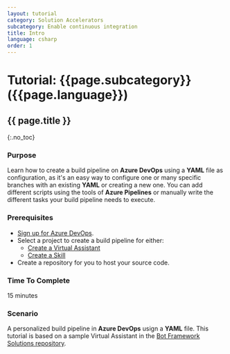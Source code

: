 ```yaml
---
layout: tutorial
category: Solution Accelerators
subcategory: Enable continuous integration
title: Intro
language: csharp
order: 1
---
```


# Tutorial: {{page.subcategory}} ({{page.language}})

## {{ page.title }}
{:.no_toc}

### Purpose
Learn how to create a build pipeline on **Azure DevOps** using a **YAML** file as configuration, as it's an easy way to configure one or many specific branches with an existing **YAML** or creating a new one. You can add different scripts using the tools of **Azure Pipelines** or manually write the different tasks your build pipeline needs to execute.

### Prerequisites
- [Sign up for Azure DevOps](https://docs.microsoft.com/en-us/azure/devops/user-guide/sign-up-invite-teammates?view=azure-devops). 
- Select a project to create a build pipeline for either:
  - [Create a Virtual Assistant]({{site.baseurl}}/virtual-assistant/tutorials/create-assistant/csharp/1-intro)
  - [Create a Skill]({{site.baseurl}}/skills/tutorials/create-skill/csharp/1-intro)
- Create a repository for you to host your source code.

### Time To Complete
15 minutes

### Scenario
A personalized build pipeline in **Azure DevOps** usign a **YAML** file. This tutorial is based on a sample Virtual Assistant in the [Bot Framework Solutions repository]({{site.repo}}).
